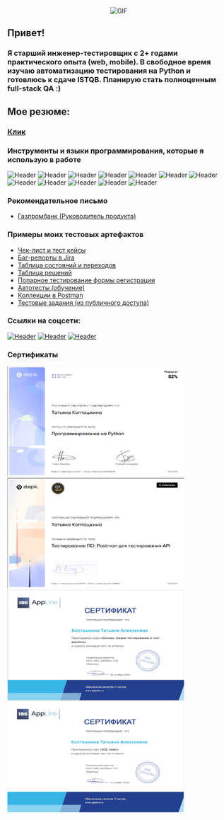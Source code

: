 <div align="center">

![GIF](https://media.giphy.com/media/3o6Mbbs879ozZ9Yic0/giphy.gif)

</div>



## Привет!
### Я старший инженер-тестировщик с 2+ годами практического опыта (web, mobile). В свободное время изучаю автоматизацию тестирования на Python и готовлюсь к сдаче ISTQB. Планирую стать полноценным full-stack QA :)
## Мое резюме:
### [Клик](https://drive.google.com/file/d/1CuZ28k4mqX7En4VKlJqGnauH5k5BL_6D/view?usp=share_link)


### Инструменты и языки программирования, которые я использую в работе
![Header](https://img.shields.io/badge/Jira-090909?style=for-the-badge&logo=jira&logoColor=136be1)
![Header](https://img.shields.io/badge/Confluence-090909?style=for-the-badge&logo=confluence&logoColor=136be1)
![Header](https://img.shields.io/badge/Python-090909?style=for-the-badge&logo=Python&logoColor=646464)
![Header](https://img.shields.io/badge/PyCharm-090909?style=for-the-badge&logo=PyCharm&logoColor=cae616)
![Header](https://img.shields.io/badge/Selenium-090909?style=for-the-badge&logo=Selenium&logoColor=6ade)
![Header](https://img.shields.io/badge/Figma-090909?style=for-the-badge&logo=figma&logoColor=7d5fa6)
![Header](https://img.shields.io/badge/Github-090909?style=for-the-badge&logo=github&logoColor=8cc4d7)
![Header](https://img.shields.io/badge/MySQL-090909?style=for-the-badge&logo=mysql&logoColor=00618a)
![Header](https://img.shields.io/badge/DevTools-090909?style=for-the-badge&logo=googlechrome&logoColor=2674f2)
![Header](https://img.shields.io/badge/TestRail-090909?style=for-the-badge&logo=&logoColor=71b556)
![Header](https://img.shields.io/badge/Postman-090909?style=for-the-badge&logo=postman&logoColor=f76935)
![Header](https://img.shields.io/badge/Fiddler-090909?style=for-the-badge&logo=Fiddler&logoColor=8cc4d7&)

### Рекомендательное письмо
- [Газпромбанк (Руководитель продукта)](https://drive.google.com/file/d/1FqmFA0ZVKzeBJfCiugozVrJmnaRz53WK/view?usp=share_link)

### Примеры моих тестовых артефактов

- [Чек-лист и тест кейсы](https://docs.google.com/spreadsheets/d/1eJqAsMvj2G1Bn3tYX2V47zsxO7lkgRE1ntI6aViBd-I/edit?usp=sharing)
- [Баг-репорты в Jira](https://drive.google.com/drive/folders/1KF-pSGm_YDLKzlXQf6PmpVCyFC1W9UeV?usp=share_link)
- [Таблица состояний и переходов](https://docs.google.com/spreadsheets/d/1U2XHORsjlaK8HNL0b_VLrgCLQ12aDwuWMRpclifnkbQ/edit?usp=share_link)
- [Таблица решений](https://docs.google.com/spreadsheets/d/1Ap050_1An4BsQvIx9jVGWfER7EoLZH0E/edit?usp=share_link&ouid=101226444542607189092&rtpof=true&sd=true)
- [Попарное тестирование формы регистрации](https://drive.google.com/drive/folders/1NteTPWVswOf87j6CynQJzpXjkIUjLTTw?usp=share_link)
- [Автотесты (обучение)](https://github.com/Woterminze/TestAutomationPython)
- [Коллекции в Postman](https://www.postman.com/woterminze/workspace/api-testing-practice/overview)
- [Тестовые задания (из публичного доступа)](https://docs.google.com/spreadsheets/d/1D1w4AMySxt5IVxHXvk16DnWuEBIh2rILr19iC_H8Wi4/edit?usp=share_link)

### Ссылки на соцсети:
[![Header](https://img.shields.io/badge/Telegram-090909?style=for-the-badge&logo=telegram&logoColor=31a5db)](https://t.me/Woterminze)
[![Header](https://img.shields.io/badge/Linkedin-090909?style=for-the-badge&logo=linkedin&logoColor=0073b1)](https://www.linkedin.com/in/tatyana-koptashkina/)
[![Header](https://img.shields.io/badge/HabrCareer-090909?style=for-the-badge&logo=HabrCarre&logoColor=0073b1)](https://career.habr.com/woterminze)

### Сертификаты

<p align="left">
<a href="https://stepik.org/cert/854495">
<img src="https://github.com/Woterminze/Woterminze/blob/master/assets/python2.png" alt="Python" width="400" height="250" />
</a>
<a href="https://stepik.org/cert/1698525">
<img src="https://github.com/Woterminze/Woterminze/blob/master/assets/postman2.png" alt="Postman" width="400" height="250" />
</a>
<a href="https://stepik.org/cert/1698525">
<img src="https://github.com/Woterminze/Woterminze/blob/master/assets/testingtheory.png" alt="TestigTheory" width="400" height="250" />
</a>
<a href="https://stepik.org/cert/1698525">
<img src="https://github.com/Woterminze/Woterminze/blob/master/assets/sqlbasic.png" alt="SqlBasic" width="400" height="250" />
</a>
